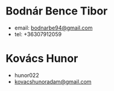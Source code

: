# Bodnár Bence Tibor
  - email: bodnarbe94@gmail.com
  - tel: +36307912059 

# Kovács Hunor
  - hunor022
  - kovacshunoradam@gmail.com
